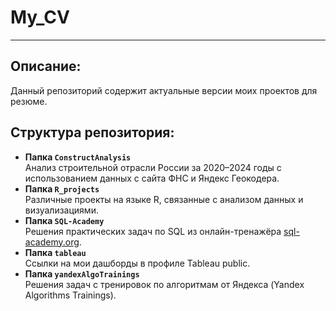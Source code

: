 # My_CV
---
## Описание:
Данный репозиторий содержит актуальные версии моих проектов для резюме.

## Структура репозитория:
- **Папка `ConstructAnalysis`**  
  Анализ строительной отрасли России за 2020–2024 годы с использованием данных с сайта ФНС и Яндекс Геокодера.
- **Папка `R_projects`**  
  Различные проекты на языке R, связанные с анализом данных и визуализациями.
- **Папка `SQL-Academy`**  
  Решения практических задач по SQL из онлайн-тренажёра [sql-academy.org](https://sql-academy.org/).
- **Папка `tableau`**  
  Ссылки на мои дашборды в профиле Tableau public.
- **Папка `yandexAlgoTrainings`**  
  Решения задач с тренировок по алгоритмам от Яндекса (Yandex Algorithms Trainings).